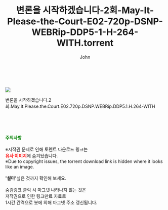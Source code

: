 ﻿---
layout: post
title:  "    변론을 시작하겠습니다-2회-May-It-Please-the-Court-E02-720p-DSNP-WEBRip-DDP5-1-H-264-WITH.torrent"
author: John
categories: [ 드라마 ]
tags: [  ]
image: https://torrentrj54.com/uploadfile/full/8cdeb6becf17f65ec0e53591ed517c319dbfcb73.jpg 
description: "    변론을 시작하겠습니다-2회-May-It-Please-the-Court-E02-720p-DSNP-WEBRip-DDP5-1-H-264-WITH torrent 정보 공유"
toc: true
toc_sticky: true
---

<br>
<p><img src="https://torrentrj54.com/uploadfile/full/8cdeb6becf17f65ec0e53591ed517c319dbfcb73.jpg"/></p>
 변론을 시작하겠습니다.2회.May.It.Please.the.Court.E02.720p.DSNP.WEBRip.DDP5.1.H.264-WITH  
    
<br><br><br>
<p data-ke-size="size16"><b><span style="color: green;">주의사항</span></b><br /><br />※저작권 문제로 인해 토렌트 다운로드 링크는<br /><b><span style="color: red;">유사 이미지</span></b>에 숨겨뒀습니다.<br />※Due to copyright issues, the torrent download link is hidden where it looks like an image.<br /><br /><b>'설마'</b>싶은 것까지 확인해 보세요.<br /><br />숨김링크 클릭 시 마그넷 나타나지 않는 것은<br />저작권으로 인한 링크만료 자료로<br />1시간 간격으로 봇에 의해 마그넷 주소 갱신됩니다.</p>
